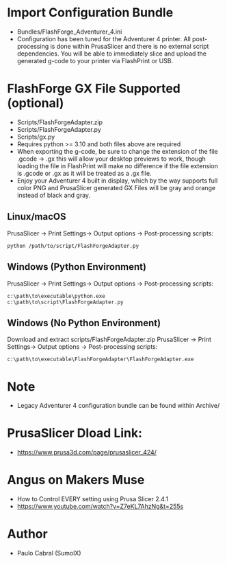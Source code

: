 # Import Configuration Bundle
* Bundles/FlashForge_Adventurer_4.ini
* Configuration has been tuned for the Adventurer 4 printer. All post-processing is done within PrusaSlicer and there is no external script dependencies. You will be able to immediately slice and upload the generated g-code to your printer via FlashPrint or USB.

# FlashForge GX File Supported (optional)
* Scripts/FlashForgeAdapter.zip
* Scripts/FlashForgeAdapter.py
* Scripts/gx.py
* Requires python >= 3.10 and both files above are required
* When exporting the g-code, be sure to change the extension of the file .gcode -> .gx this will allow your desktop previews to work, though loading the file in FlashPrint will make no difference if the file extension is .gcode or .gx as it will be treated as a .gx file.
* Enjoy your Adventurer 4 built in display, which by the way supports full color PNG and PrusaSlicer generated GX Files will be gray and orange instead of black and gray.

## Linux/macOS
PrusaSlicer -> Print Settings-> Output options -> Post-processing scripts:
```
python /path/to/script/FlashForgeAdapter.py
```

## Windows (Python Environment)
PrusaSlicer -> Print Settings-> Output options -> Post-processing scripts:
```
c:\path\to\executable\python.exe c:\path\to\script\FlashForgeAdapter.py
```

## Windows (No Python Environment)
Download and extract scripts/FlashForgeAdapter.zip
PrusaSlicer -> Print Settings-> Output options -> Post-processing scripts:
```
c:\path\to\executable\FlashForgeAdapter\FlashForgeAdapter.exe
```

# Note
* Legacy Adventurer 4 configuration bundle can be found within Archive/

# PrusaSlicer Dload Link:
* https://www.prusa3d.com/page/prusaslicer_424/ 

# Angus on Makers Muse
* How to Control EVERY setting using Prusa Slicer 2.4.1
* https://www.youtube.com/watch?v=Z7eKL7AhzNg&t=255s 

# Author
* Paulo Cabral (SumolX)
